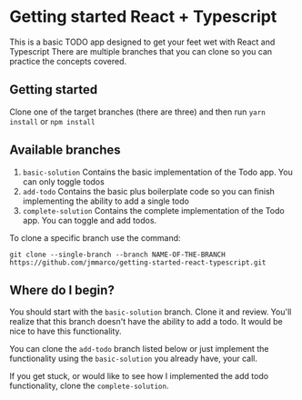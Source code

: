 # Getting started React + Typescript

This is a basic TODO app designed to get your feet wet with React and Typescript
There are multiple branches that you can clone so you can practice the concepts covered.

## Getting started

Clone one of the target branches (there are three) and then run `yarn install` or `npm install`

## Available branches

1. `basic-solution`
Contains the basic implementation of the Todo app. You can only toggle todos
2. `add-todo`
Contains the basic plus boilerplate code so you can finish implementing the ability to add a single todo
3. `complete-solution`
Contains the complete implementation of the Todo app. You can toggle and add todos. 


To clone a specific branch use the command:
```
git clone --single-branch --branch NAME-OF-THE-BRANCH https://github.com/jmmarco/getting-started-react-typescript.git
```

## Where do I begin?

You should start with the `basic-solution` branch. Clone it and review. You'll realize that this branch doesn't have the ability to add a todo. It would be nice to have this functionality. 

You can clone the `add-todo` branch listed below or just implement the functionality using the `basic-solution` you already have, your call.

If you get stuck, or would like to see how I implemented the add todo functionality, clone the `complete-solution`.